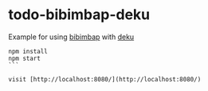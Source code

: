 # todo-bibimbap-deku

Example for using [bibimbap](https://github.com/manuelstofer/bibimbap) with [deku](https://github.com/dekujs/deku)

````
npm install
npm start
```

visit [http://localhost:8080/](http://localhost:8080/)
